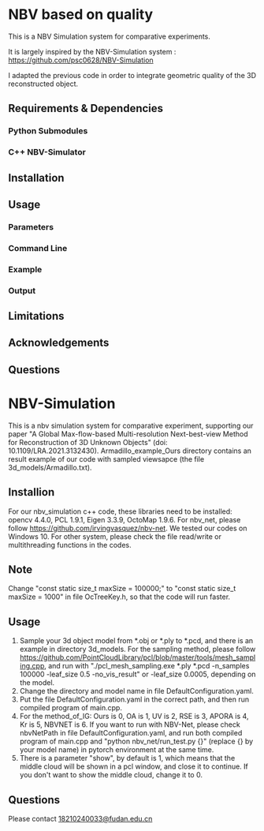 # NBV based on quality
This is a NBV Simulation system for comparative experiments.

It is largely inspired by the NBV-Simulation system : https://github.com/psc0628/NBV-Simulation

I adapted the previous code in order to integrate geometric quality of the 3D reconstructed object.

## Requirements & Dependencies
### Python Submodules
### C++ NBV-Simulator
## Installation
## Usage
### Parameters
### Command Line
### Example
### Output
## Limitations
## Acknowledgements
## Questions





# NBV-Simulation
This is a nbv simulation system for comparative experiment, supporting our paper "A Global Max-flow-based Multi-resolution Next-best-view Method for Reconstruction of 3D Unknown Objects" (doi: 10.1109/LRA.2021.3132430). Armadillo_example_Ours directory contains an result example of our code with sampled viewsapce (the file 3d_models/Armadillo.txt).
## Installion
For our nbv_simulation c++ code, these libraries need to be installed: opencv 4.4.0, PCL 1.9.1, Eigen 3.3.9, OctoMap 1.9.6.
For nbv_net, please follow https://github.com/irvingvasquez/nbv-net.
We tested our codes on Windows 10. For other system, please check the file read/write or multithreading functions in the codes.
## Note
Change "const static size_t maxSize = 100000;" to "const static size_t maxSize = 1000" in file OcTreeKey.h, so that the code will run faster.
## Usage
1. Sample your 3d object model from *.obj or *.ply to *.pcd, and there is an example in directory 3d_models. For the sampling method, please follow   https://github.com/PointCloudLibrary/pcl/blob/master/tools/mesh_sampling.cpp, and run with "./pcl_mesh_sampling.exe *.ply *.pcd -n_samples 100000 -leaf_size 0.5 -no_vis_result" or -leaf_size 0.0005, depending on the model.
2. Change the directory and model name in file DefaultConfiguration.yaml.
3. Put the file DefaultConfiguration.yaml in the correct path, and then run compiled program of main.cpp.
4. For the method_of_IG: Ours is 0, OA is 1, UV is 2, RSE is 3, APORA is 4, Kr is 5, NBVNET is 6. If you want to run with NBV-Net, please check nbvNetPath in file DefaultConfiguration.yaml, and run both compiled program of main.cpp and "python nbv_net/run_test.py {}" (replace {} by your model name) in pytorch environment at the same time.
5. There is a parameter "show", by default is 1, which means that the middle cloud will be shown in a pcl window, and close it to continue. If you don't want to show the middle cloud, change it to 0.
## Questions
Please contact 18210240033@fudan.edu.cn
